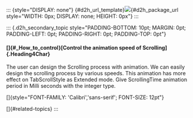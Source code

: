 ::: {style="DISPLAY: none"}
[](ms-xhelp:///?Id=d2h_url_template){#d2h_url_template}![](!package_url!){#d2h_package_url style="WIDTH: 0px; DISPLAY: none; HEIGHT: 0px"}
:::

::: {.d2h_secondary_topic style="PADDING-BOTTOM: 10pt; MARGIN: 0pt; PADDING-LEFT: 0pt; PADDING-RIGHT: 0pt; PADDING-TOP: 0pt"}
#### []{#_How_to_control}[Control the animation speed of Scrolling]{.Heading4Char}  

The user can design the Scrolling process with animation. We can easily design the scrolling process by various speeds. This animation has more effect on TabScrollStyle as Extended mode. Give ScrollingTime animation period in Milli seconds with the integer type.

[]{style="FONT-FAMILY: 'Calibri','sans-serif'; FONT-SIZE: 12pt"} 

[]{#related-topics}
:::
